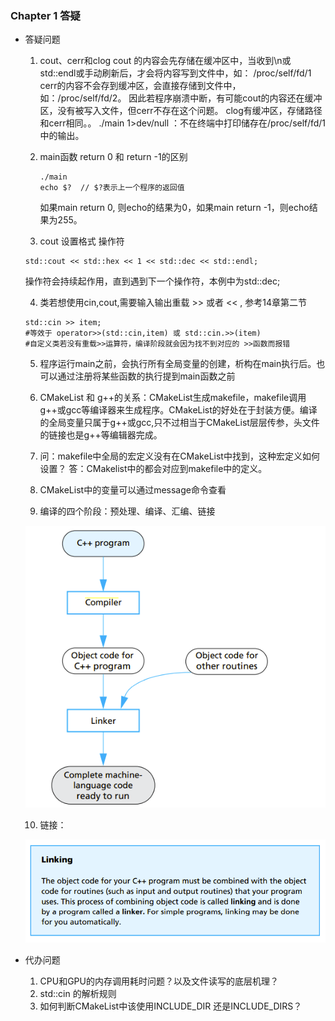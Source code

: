 ### Chapter 1  答疑
- 答疑问题


  1. cout、cerr和clog
   cout 的内容会先存储在缓冲区中，当收到\n或std::endl或手动刷新后，才会将内容写到文件中，如： /proc/self/fd/1
cerr的内容不会存到缓冲区，会直接存储到文件中，如：/proc/self/fd/2。
因此若程序崩溃中断，有可能cout的内容还在缓冲区，没有被写入文件，但cerr不存在这个问题。
clog有缓冲区，存储路径和cerr相同。。
./main 1>dev/null ：不在终端中打印储存在/proc/self/fd/1中的输出。


  2. main函数 return 0 和 return -1的区别
        ```
        ./main
        echo $?  // $?表示上一个程序的返回值
        ```
        如果main return 0, 则echo的结果为0，如果main return -1，则echo结果为255。

  3. cout 设置格式 操作符
    ```
    std::cout << std::hex << 1 << std::dec << std::endl;
    ```
    操作符会持续起作用，直到遇到下一个操作符，本例中为std::dec;

  4. 类若想使用cin,cout,需要输入输出重载 >> 或者 << , 参考14章第二节
   ```
   std::cin >> item;
   #等效于 operator>>(std::cin,item) 或 std::cin.>>(item)
   #自定义类若没有重载>>运算符，编译阶段就会因为找不到对应的 >>函数而报错
   ```
  5. 程序运行main之前，会执行所有全局变量的创建，析构在main执行后。也可以通过注册将某些函数的执行提到main函数之前
  6. CMakeList 和 g++的关系：CMakeList生成makefile，makefile调用g++或gcc等编译器来生成程序。CMakeList的好处在于封装方便。编译的全局变量只属于g++或gcc,只不过相当于CMakeList层层传参，头文件的链接也是g++等编辑器完成。
  7.  问：makefile中全局的宏定义没有在CMakeList中找到，这种宏定义如何设置？
    答：CMakelist中的都会对应到makefile中的定义。
  8. CMakeList中的变量可以通过message命令查看

  9.  编译的四个阶段：预处理、编译、汇编、链接


   ![](img/Compilation%20process.PNG)


  10. 链接：


   ![](img/Linking.PNG)


- 代办问题
  1. CPU和GPU的内存调用耗时问题？以及文件读写的底层机理？
  2. std::cin 的解析规则
  3. 如何判断CMakeList中该使用INCLUDE_DIR 还是INCLUDE_DIRS？
